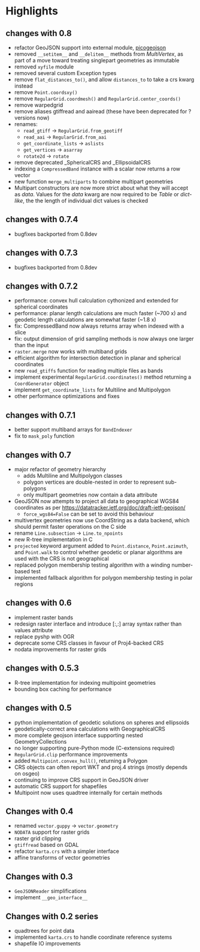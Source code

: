 # Highlights

## changes with 0.8

- refactor GeoJSON support into external module,
  [picogeojson](https://github.com/fortyninemaps/picogeojson)
- removed `__setitem__` and `__delitem__` methods from *MultiVertex*, as part of
  a move toward treating singlepart geometries as immutable
- removed `xyfile` module
- removed several custom Exception types
- remove `flat_distances_to()`, and allow `distances_to` to take a crs kwarg
  instead
- remove `Point.coordsxy()`
- remove `RegularGrid.coordmesh()` and `RegularGrid.center_coords()`
- remove warpedgrid
- remove aliases gtiffread and aairead (these have been deprecated for ?
  versions now)
- renames:
    - `read_gtiff` -> `RegularGrid.from_geotiff`
    - `read_aai` -> `RegularGrid.from_aai`
    - `get_coordinate_lists` -> `aslists`
    - `get_vertices` -> `asarray`
    - `rotate2d` -> `rotate`
- remove deprecated \_SphericalCRS and \_EllipsoidalCRS
- indexing a `CompressedBand` instance with a scalar now returns a row vector
- new function `merge_multiparts` to combine multipart geometries
- Multipart constructors are now more strict about what they will accept as
  *data*. Values for the *data* kwarg are now required to be *Table* or
  *dict-like*, the the length of individual dict values is checked

## changes with 0.7.4

- bugfixes backported from 0.8dev

## changes with 0.7.3

- bugfixes backported from 0.8dev

## changes with 0.7.2

- performance: convex hull calculation cythonized and extended for spherical
  coordinates
- performance: planar length calculations are much faster (~700 x) and geodetic
  length calculations are somewhat faster (~1.8 x)
- fix: CompressedBand now always returns array when indexed with a slice
- fix: output dimension of grid sampling methods is now always one larger than
  the input
- `raster.merge` now works with multiband grids
- efficient algorithm for intersection detection in planar and spherical
  coordinates
- new `read_gtiffs` function for reading multiple files as bands
- implement experimental `RegularGrid.coordinates()` method returning a
  `CoordGenerator` object
- implement `get_coordinate_lists` for Multiline and Multipolygon
- other performance optimizations and fixes

## changes with 0.7.1

- better support multiband arrays for `BandIndexer`
- fix to `mask_poly` function

## changes with 0.7

- major refactor of geometry hierarchy
    - adds Multiline and Multipolygon classes
    - polygon vertices are double-nested in order to represent sub-polygons
    - only multipart geometries now contain a data attribute
- GeoJSON now attempts to project all data to geographical WGS84 coordinates as
  per https://datatracker.ietf.org/doc/draft-ietf-geojson/
    - `force_wgs84=False` can be set to avoid this behaviour
- multivertex geometries now use CoordString as a data backend, which should
  permit faster operations on the C side
- rename `Line.subsection` -> `Line.to_npoints`
- new R-tree implementation in C
- `projected` keyword argument added to `Point.distance`, `Point.azimuth`, and
  `Point.walk` to control whether geodetic or planar algorithms are used with
  the CRS is not geographical
- replaced polygon membership testing algorithm with a winding number-based test
- implemented fallback algorithm for polygon membership testing in polar regions

## changes with 0.6

- implement raster bands
- redesign raster interface and introduce [:,:] array syntax rather than values
  attribute
- replace pyshp with OGR
- deprecate some CRS classes in favour of Proj4-backed CRS
- nodata improvements for raster grids

## changes with 0.5.3

- R-tree implementation for indexing multipoint geometries
- bounding box caching for performance

## changes with 0.5

- python implementation of geodetic solutions on spheres and ellipsoids
- geodetically-correct area calculations with GeographicalCRS
- more complete geojson interface supporting nested GeometryCollections
- no longer supporting pure-Python mode (C-extensions required)
- `RegularGrid.clip` performance improvements
- added `Multipoint.convex_hull()`, returning a Polygon
- CRS objects can often report WKT and proj.4 strings (mostly depends on osgeo)
- continuing to improve CRS support in GeoJSON driver
- automatic CRS support for shapefiles
- Multipoint now uses quadtree internally for certain methods

## Changes with 0.4

- renamed `vector.guppy` -> `vector.geometry`
- `NODATA` support for raster grids
- raster grid clipping
- `gtiffread` based on GDAL
- refactor `karta.crs` with a simpler interface
- affine transforms of vector geometries

## Changes with 0.3

- `GeoJSONReader` simplifications
- implement `__geo_interface__`

## Changes with 0.2 series

- quadtrees for point data
- implemented `karta.crs` to handle coordinate reference systems
- shapefile IO improvements
